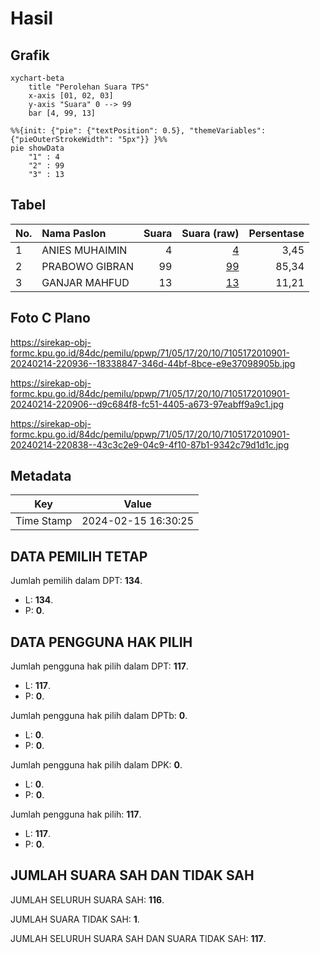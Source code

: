 # Hasil

## Grafik

```mermaid
xychart-beta
    title "Perolehan Suara TPS"
    x-axis [01, 02, 03]
    y-axis "Suara" 0 --> 99
    bar [4, 99, 13]
```

```mermaid
%%{init: {"pie": {"textPosition": 0.5}, "themeVariables": {"pieOuterStrokeWidth": "5px"}} }%%
pie showData
    "1" : 4
    "2" : 99
    "3" : 13
```

## Tabel

| No. | Nama Paslon    | Suara | Suara (raw) | Persentase |
|:--- |:-------------- | -----:| -----------:| ----------:|
| 1   | ANIES MUHAIMIN | 4     | [4][p-1]    | 3,45       |
| 2   | PRABOWO GIBRAN | 99    | [99][p-2]   | 85,34      |
| 3   | GANJAR MAHFUD  | 13    | [13][p-3]   | 11,21      |


[p-1]: https://github.com/gigit-pemilu/pemilu-2024-71-sulawesi-utara/blob/main/pilpres/hitung-suara/sub/71-sulawesi-utara/sub/05-minahasa-selatan/sub/17-amurang-barat/sub/2010-teep-trans/sub/901-tps/sub/paslon-1.txt
[p-2]: https://github.com/gigit-pemilu/pemilu-2024-71-sulawesi-utara/blob/main/pilpres/hitung-suara/sub/71-sulawesi-utara/sub/05-minahasa-selatan/sub/17-amurang-barat/sub/2010-teep-trans/sub/901-tps/sub/paslon-2.txt
[p-3]: https://github.com/gigit-pemilu/pemilu-2024-71-sulawesi-utara/blob/main/pilpres/hitung-suara/sub/71-sulawesi-utara/sub/05-minahasa-selatan/sub/17-amurang-barat/sub/2010-teep-trans/sub/901-tps/sub/paslon-3.txt

## Foto C Plano

https://sirekap-obj-formc.kpu.go.id/84dc/pemilu/ppwp/71/05/17/20/10/7105172010901-20240214-220936--18338847-346d-44bf-8bce-e9e37098905b.jpg

https://sirekap-obj-formc.kpu.go.id/84dc/pemilu/ppwp/71/05/17/20/10/7105172010901-20240214-220906--d9c684f8-fc51-4405-a673-97eabff9a9c1.jpg

https://sirekap-obj-formc.kpu.go.id/84dc/pemilu/ppwp/71/05/17/20/10/7105172010901-20240214-220838--43c3c2e9-04c9-4f10-87b1-9342c79d1d1c.jpg


## Metadata

| Key        | Value               |
| ---------- | ------------------- |
| Time Stamp | 2024-02-15 16:30:25 |


## DATA PEMILIH TETAP

Jumlah pemilih dalam DPT: **134**.
 * L: **134**.
 * P: **0**.

## DATA PENGGUNA HAK PILIH

Jumlah pengguna hak pilih dalam DPT: **117**.
 * L: **117**.
 * P: **0**.

Jumlah pengguna hak pilih dalam DPTb: **0**.
 * L: **0**.
 * P: **0**.

Jumlah pengguna hak pilih dalam DPK: **0**.
 * L: **0**.
 * P: **0**.

Jumlah pengguna hak pilih: **117**.
 * L: **117**.
 * P: **0**.

## JUMLAH SUARA SAH DAN TIDAK SAH

JUMLAH SELURUH SUARA SAH: **116**.

JUMLAH SUARA TIDAK SAH: **1**.

JUMLAH SELURUH SUARA SAH DAN SUARA TIDAK SAH: **117**.


